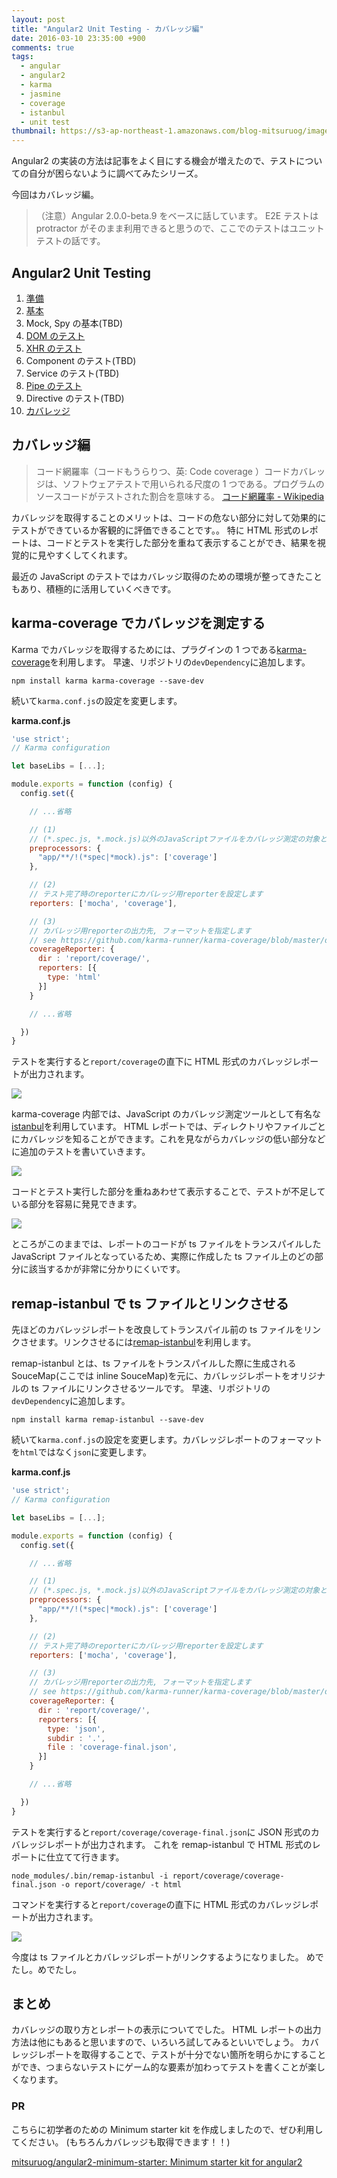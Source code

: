 ```yaml
---
layout: post
title: "Angular2 Unit Testing - カバレッジ編"
date: 2016-03-10 23:35:00 +900
comments: true
tags:
  - angular
  - angular2
  - karma
  - jasmine
  - coverage
  - istanbul
  - unit test
thumbnail: https://s3-ap-northeast-1.amazonaws.com/blog-mitsuruog/images/2016/angular2-testing-logo.png
---
```


Angular2 の実装の方法は記事をよく目にする機会が増えたので、テストについての自分が困らないように調べてみたシリーズ。

今回はカバレッジ編。

<!-- more -->

> （注意）Angular 2.0.0-beta.9 をベースに話しています。
> E2E テストは protractor がそのまま利用できると思うので、ここでのテストはユニットテストの話です。

## Angular2 Unit Testing

1. [準備](/2016/03/how-to-test-angular2-application-1.html)
1. [基本](/2016/03/how-to-test-angular2-application-basic.html)
1. Mock, Spy の基本(TBD)
1. [DOM のテスト](/2016/03/how-to-test-angular2-application-dom.html)
1. [XHR のテスト](/2016/03/how-to-test-angular2-application-xhr.html)
1. Component のテスト(TBD)
1. Service のテスト(TBD)
1. [Pipe のテスト](/2016/03/how-to-test-angular2-application-pipe.html)
1. Directive のテスト(TBD)
1. [カバレッジ](/2016/03/how-to-test-angular2-application-coverage.html)

## カバレッジ編

> コード網羅率（コードもうらりつ、英: Code coverage ）コードカバレッジは、ソフトウェアテストで用いられる尺度の 1 つである。プログラムのソースコードがテストされた割合を意味する。
> [コード網羅率 - Wikipedia](https://ja.wikipedia.org/wiki/%E3%82%B3%E3%83%BC%E3%83%89%E7%B6%B2%E7%BE%85%E7%8E%87)

カバレッジを取得することのメリットは、コードの危ない部分に対して効果的にテストができているか客観的に評価できることです。。
特に HTML 形式のレポートは、コードとテストを実行した部分を重ねて表示することができ、結果を視覚的に見やすくしてくれます。

最近の JavaScript のテストではカバレッジ取得のための環境が整ってきたこともあり、積極的に活用していくべきです。

## karma-coverage でカバレッジを測定する

Karma でカバレッジを取得するためには、プラグインの 1 つである[karma-coverage](https://github.com/karma-runner/karma-coverage)を利用します。
早速、リポジトリの`devDependency`に追加します。

```
npm install karma karma-coverage --save-dev
```

続いて`karma.conf.js`の設定を変更します。

**karma.conf.js**

```js
'use strict';
// Karma configuration

let baseLibs = [...];

module.exports = function (config) {
  config.set({

    // ...省略

    // (1)
    // (*.spec.js, *.mock.js)以外のJavaScriptファイルをカバレッジ測定の対象とします
    preprocessors: {
      "app/**/!(*spec|*mock).js": ['coverage']
    },

    // (2)
    // テスト完了時のreporterにカバレッジ用reporterを設定します
    reporters: ['mocha', 'coverage'],

    // (3)
    // カバレッジ用reporterの出力先, フォーマットを指定します
    // see https://github.com/karma-runner/karma-coverage/blob/master/docs/configuration.md
    coverageReporter: {
      dir : 'report/coverage/',
      reporters: [{
        type: 'html'
      }]
    }

    // ...省略

  })
}
```

テストを実行すると`report/coverage`の直下に HTML 形式のカバレッジレポートが出力されます。

![](https://s3-ap-northeast-1.amazonaws.com/blog-mitsuruog/images/2016/testing-angular2-coverage-1.png)

karma-coverage 内部では、JavaScript のカバレッジ測定ツールとして有名な[istanbul](https://github.com/gotwarlost/istanbul)を利用しています。
HTML レポートでは、ディレクトリやファイルごとにカバレッジを知ることができます。これを見ながらカバレッジの低い部分などに追加のテストを書いていきます。

![](https://s3-ap-northeast-1.amazonaws.com/blog-mitsuruog/images/2016/testing-angular2-coverage-2.png)

コードとテスト実行した部分を重ねあわせて表示することで、テストが不足している部分を容易に発見できます。

![](https://s3-ap-northeast-1.amazonaws.com/blog-mitsuruog/images/2016/testing-angular2-coverage-3.png)

ところがこのままでは、レポートのコードが ts ファイルをトランスパイルした JavaScript ファイルとなっているため、実際に作成した ts ファイル上のどの部分に該当するかが非常に分かりにくいです。

## remap-istanbul で ts ファイルとリンクさせる

先ほどのカバレッジレポートを改良してトランスパイル前の ts ファイルをリンクさせます。リンクさせるには[remap-istanbul](https://github.com/SitePen/remap-istanbul)を利用します。

remap-istanbul とは、ts ファイルをトランスパイルした際に生成される SouceMap(ここでは inline SouceMap)を元に、カバレッジレポートをオリジナルの ts ファイルにリンクさせるツールです。
早速、リポジトリの`devDependency`に追加します。

```
npm install karma remap-istanbul --save-dev
```

続いて`karma.conf.js`の設定を変更します。カバレッジレポートのフォーマットを`html`ではなく`json`に変更します。

**karma.conf.js**

```js
'use strict';
// Karma configuration

let baseLibs = [...];

module.exports = function (config) {
  config.set({

    // ...省略

    // (1)
    // (*.spec.js, *.mock.js)以外のJavaScriptファイルをカバレッジ測定の対象とします
    preprocessors: {
      "app/**/!(*spec|*mock).js": ['coverage']
    },

    // (2)
    // テスト完了時のreporterにカバレッジ用reporterを設定します
    reporters: ['mocha', 'coverage'],

    // (3)
    // カバレッジ用reporterの出力先, フォーマットを指定します
    // see https://github.com/karma-runner/karma-coverage/blob/master/docs/configuration.md
    coverageReporter: {
      dir : 'report/coverage/',
      reporters: [{
        type: 'json',
        subdir : '.',
        file : 'coverage-final.json',
      }]
    }

    // ...省略

  })
}
```

テストを実行すると`report/coverage/coverage-final.json`に JSON 形式のカバレッジレポートが出力されます。
これを remap-istanbul で HTML 形式のレポートに仕立てて行きます。

```
node_modules/.bin/remap-istanbul -i report/coverage/coverage-final.json -o report/coverage/ -t html
```

コマンドを実行すると`report/coverage`の直下に HTML 形式のカバレッジレポートが出力されます。

![](https://s3-ap-northeast-1.amazonaws.com/blog-mitsuruog/images/2016/testing-angular2-coverage-4.png)

今度は ts ファイルとカバレッジレポートがリンクするようになりました。
めでたし。めでたし。

## まとめ

カバレッジの取り方とレポートの表示についてでした。
HTML レポートの出力方法は他にもあると思いますので、いろいろ試してみるといいでしょう。
カバレッジレポートを取得することで、テストが十分でない箇所を明らかにすることができ、つまらないテストにゲーム的な要素が加わってテストを書くことが楽しくなります。

### PR

こちらに初学者のための Minimum starter kit を作成しましたので、ぜひ利用してください。
(もちろんカバレッジも取得できます！！)

[mitsuruog/angular2-minimum-starter: Minimum starter kit for angular2](https://github.com/mitsuruog/angular2-minimum-starter)
